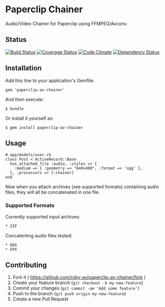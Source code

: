 # Paperclip Chainer

Audio/Video Chainer for Paperclip using FFMPEG/Avconv.

## Status

[![Build Status](https://travis-ci.org/ruby-av/paperclip-av-chainer.svg?branch=master)](https://travis-ci.org/ruby-av/paperclip-av-chainer)
[![Coverage Status](https://coveralls.io/repos/ruby-av/paperclip-av-chainer/badge.png?branch=master)](https://coveralls.io/r/ruby-av/paperclip-av-chainer?branch=master)
[![Code Climate](https://codeclimate.com/github/ruby-av/paperclip-av-chainer/badges/gpa.svg)](https://codeclimate.com/github/ruby-av/paperclip-av-chainer)
[![Dependency Status](https://gemnasium.com/ruby-av/paperclip-av-chainer.svg)](https://gemnasium.com/ruby-av/paperclip-av-chainer)

## Installation

Add this line to your application's Gemfile:

    gem 'paperclip-av-chainer'

And then execute:

    $ bundle

Or install it yourself as:

    $ gem install paperclip-av-chainer

## Usage

    # app/models/user.rb
    class Post < ActiveRecord::Base
      has_attached_file :audio, :styles => {
        :medium => { :geometry => "640x480", :format => 'ogg' },
      }, :processors => [:chainer]
    end

Now when you attach archives (see supported formats) containing audio files, they will
all be concatenated in one file.

### Supported Formats

Currently supported input archives:

    * ZIP

Concatenting audio files tested:

    * OGG
    * SPX

## Contributing

1. Fork it ( https://github.com/ruby-av/paperclip-av-chainer/fork )
2. Create your feature branch (`git checkout -b my-new-feature`)
3. Commit your changes (`git commit -am 'Add some feature'`)
4. Push to the branch (`git push origin my-new-feature`)
5. Create a new Pull Request
